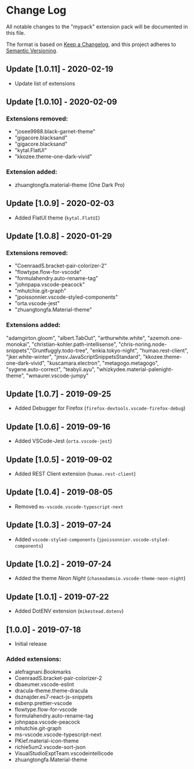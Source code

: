 # Change Log

All notable changes to the "mypack" extension pack will be documented in this file.

The format is based on [Keep a Changelog](https://keepachangelog.com/en/1.0.0/),
and this project adheres to [Semantic Versioning](https://semver.org/spec/v2.0.0.html).

## Update [1.0.11] - 2020-02-19

- Update list of extensions

## Update [1.0.10] - 2020-02-09

### Extensions removed:

- "josee9988.black-garnet-theme"
- "gigacore.blacksand"
- "gigacore.blacksand"
- "kytal.FlatUI"
- "kkozee.theme-one-dark-vivid"

### Extension added:

- zhuangtongfa.material-theme (One Dark Pro)

## Update [1.0.9] - 2020-02-03

- Added FlatUI theme (`kytal.FlatUI`)

## Update [1.0.8] - 2020-01-29

### Extensions removed:

- "CoenraadS.bracket-pair-colorizer-2"
- "flowtype.flow-for-vscode"
- "formulahendry.auto-rename-tag"
- "johnpapa.vscode-peacock"
- "mhutchie.git-graph"
- "jpoissonnier.vscode-styled-components"
- "orta.vscode-jest"
- "zhuangtongfa.Material-theme"

### Extensions added:

"adamgirton.gloom",
"albert.TabOut",
"arthurwhite.white",
"azemoh.one-monokai",
"christian-kohler.path-intellisense",
"chris-noring.node-snippets","Gruntfuggly.todo-tree",
"enkia.tokyo-night",
"humao.rest-client",
"jker.white-winter",
"jmsv.JavaScriptSnippetsStandard",
"kkozee.theme-one-dark-vivid",
"kuscamara.electron",
"metagogo.metagogo",
"sygene.auto-correct",
"teabyii.ayu",
"whizkydee.material-palenight-theme",
"wmaurer.vscode-jumpy"

## Update [1.0.7] - 2019-09-25

- Added Debugger for Firefox (`firefox-devtools.vscode-firefox-debug`)

## Update [1.0.6] - 2019-09-16

- Added VSCode-Jest (`orta.vscode-jest`)

## Update [1.0.5] - 2019-09-02

- Added REST Client extension (`humao.rest-client`)

## Update [1.0.4] - 2019-08-05

- Removed `ms-vscode.vscode-typescript-next`

## Update [1.0.3] - 2019-07-24

- Added `vscode-styled-components` (`jpoissonnier.vscode-styled-components`)

## Update [1.0.2] - 2019-07-24

- Added the theme _Neon Night_ (`chaseadamsio.vscode-theme-neon-night`)

## Update [1.0.1] - 2019-07-22

- Added DotENV extension (`mikestead.dotenv`)

## [1.0.0] - 2019-07-18

- Initial release

### Added extensions:

- alefragnani.Bookmarks
- CoenraadS.bracket-pair-colorizer-2
- dbaeumer.vscode-eslint
- dracula-theme.theme-dracula
- dsznajder.es7-react-js-snippets
- esbenp.prettier-vscode
- flowtype.flow-for-vscode
- formulahendry.auto-rename-tag
- johnpapa.vscode-peacock
- mhutchie.git-graph
- ms-vscode.vscode-typescript-next
- PKief.material-icon-theme
- richie5um2.vscode-sort-json
- VisualStudioExptTeam.vscodeintellicode
- zhuangtongfa.Material-theme

